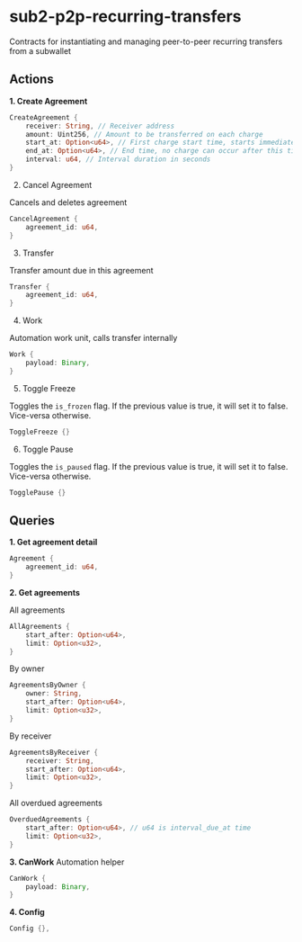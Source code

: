 #  sub2-p2p-recurring-transfers  

Contracts for instantiating and managing peer-to-peer recurring transfers from a subwallet

## Actions

**1. Create Agreement**

```rust
CreateAgreement {
    receiver: String, // Receiver address
    amount: Uint256, // Amount to be transferred on each charge
    start_at: Option<u64>, // First charge start time, starts immediately if omitted
    end_at: Option<u64>, // End time, no charge can occur after this time
    interval: u64, // Interval duration in seconds
}
```

2. Cancel Agreement

Cancels and deletes agreement
```rust
CancelAgreement {
    agreement_id: u64,
}
```

3. Transfer

Transfer amount due in this agreement
```rust
Transfer {
    agreement_id: u64,
}
```


4. Work

Automation work unit, calls transfer internally
```rust
Work {
    payload: Binary,
}
```

5. Toggle Freeze

Toggles the `is_frozen` flag. If the previous value is true, it will set it to false. Vice-versa otherwise. 

```rust
ToggleFreeze {}
```

6. Toggle Pause 


Toggles the `is_paused` flag. If the previous value is true, it will set it to false. Vice-versa otherwise. 

```rust
TogglePause {}
```

## Queries

**1. Get agreement detail**

```rust
Agreement {
    agreement_id: u64,
}
```

**2. Get agreements**

All agreements
```rust
AllAgreements {
    start_after: Option<u64>,
    limit: Option<u32>,
}
```

By owner
```rust
AgreementsByOwner {
    owner: String,
    start_after: Option<u64>,
    limit: Option<u32>,
}
```

By receiver
```rust
AgreementsByReceiver {
    receiver: String,
    start_after: Option<u64>,
    limit: Option<u32>,
}
```

All overdued agreements
```rust
OverduedAgreements {
    start_after: Option<u64>, // u64 is interval_due_at time
    limit: Option<u32>,
}
```

**3. CanWork**
Automation helper
```rust
CanWork {
    payload: Binary,
}
```

**4. Config**

```rust
Config {},
```